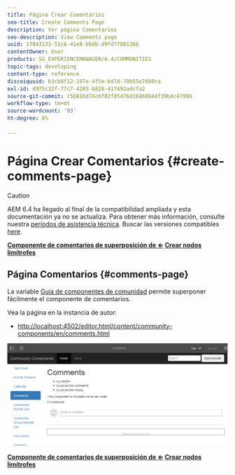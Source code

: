 ```yaml
---
title: Página Crear Comentarios
seo-title: Create Comments Page
description: Ver página Comentarios
seo-description: View Comments page
uuid: 1f043133-51c6-41e8-bbdb-d9fd7780136b
contentOwner: User
products: SG_EXPERIENCEMANAGER/6.4/COMMUNITIES
topic-tags: developing
content-type: reference
discoiquuid: b3cb8f12-197e-4f5e-bd7d-70b55e76b0ca
exl-id: d975c32f-77c7-4203-b828-41f492adcfa2
source-git-commit: c5b816d74c6f02f85476d16868844f39b4c47996
workflow-type: tm+mt
source-wordcount: '93'
ht-degree: 8%

---
```


# Página Crear Comentarios {#create-comments-page}

>[!CAUTION]
>
>AEM 6.4 ha llegado al final de la compatibilidad ampliada y esta documentación ya no se actualiza. Para obtener más información, consulte nuestra [períodos de asistencia técnica](https://helpx.adobe.com/es/support/programs/eol-matrix.html). Buscar las versiones compatibles [here](https://experienceleague.adobe.com/docs/).

**[Componente de comentarios de superposición de ⇐](overlay-comments.md) [Crear nodos limítrofes](overlay-create-nodes.md)**

## Página Comentarios {#comments-page}

La variable [Guía de componentes de comunidad](components-guide.md) permite superponer fácilmente el componente de comentarios.

Vea la página en la instancia de autor:

* [http://localhost:4502/editor.html/content/community-components/en/comments.html](http://localhost:4502/editor.html/content/community-components/en/comments.html)

![chlimage_1-125](assets/chlimage_1-125.png)

**[Componente de comentarios de superposición de ⇐](overlay-comments.md) [Crear nodos limítrofes](overlay-create-nodes.md)**
